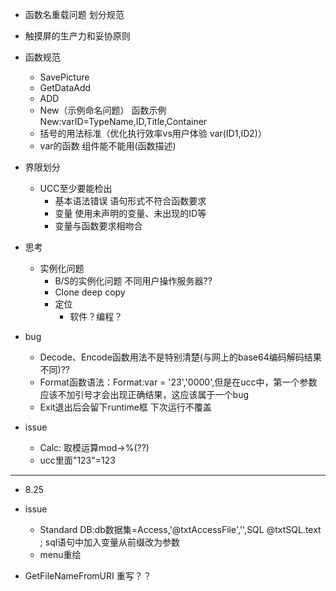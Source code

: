 - 函数名重载问题 划分规范
- 触摸屏的生产力和妥协原则
- 函数规范
  - SavePicture
  - GetDataAdd
  - ADD
  - New（示例命名问题） 函数示例New:varID=TypeName,ID,Title,Container
  - 括号的用法标准（优化执行效率vs用户体验 var(ID1,ID2)）
  - var的函数 组件能不能用(函数描述)
- 界限划分
  - UCC至少要能检出
    - 基本语法错误 语句形式不符合函数要求
    - 变量 使用未声明的变量、未出现的ID等
    - 变量与函数要求相吻合

- 思考
  - 实例化问题
    - B/S的实例化问题 不同用户操作服务器??
    - Clone deep copy
    - 定位
      - 软件？编程？

- bug
  - Decode、Encode函数用法不是特别清楚(与网上的base64编码解码结果不同)??
  - Format函数语法：Format:var = '23','0000',但是在ucc中，第一个参数应该不加引号才会出现正确结果，这应该属于一个bug
  - Exit退出后会留下runtime框 下次运行不覆盖
- issue
  - Calc: 取模运算mod->%(??)
  - ucc里面"123"=123
-------------------------------------------------------------------------------
- 8.25
- issue
  - Standard  DB:db数据集=Access,'@txtAccessFile','',SQL @txtSQL.text ; sql语句中加入变量从前缀改为参数
  - menu重绘

- GetFileNameFromURI 重写？？
